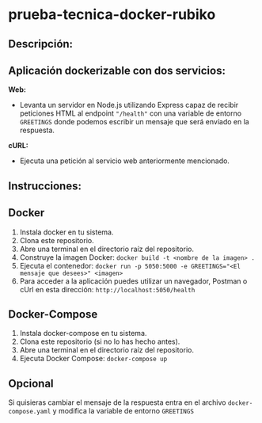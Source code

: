 # prueba-tecnica-docker-rubiko

## Descripción:

## Aplicación dockerizable con dos servicios:

**Web:**

- Levanta un servidor en Node.js utilizando Express capaz de recibir peticiones HTML al endpoint `"/health"` con una variable de entorno `GREETINGS` donde podemos escribir un mensaje que será envíado en la respuesta.

**cURL:**

- Ejecuta una petición al servicio web anteriormente mencionado.

## Instrucciones:

## Docker

1. Instala docker en tu sistema.
2. Clona este repositorio.
3. Abre una terminal en el directorio raíz del repositorio.
4. Construye la imagen Docker:
   `docker build -t <nombre de la imagen> .`
5. Ejecuta el contenedor:
   `docker run -p 5050:5000 -e GREETINGS="<El mensaje que desees>" <imagen>`
6. Para acceder a la aplicación puedes utilizar un navegador, Postman o cUrl en esta dirección: `http://localhost:5050/health`

## Docker-Compose

1. Instala docker-compose en tu sistema.
2. Clona este repositorio (si no lo has hecho antes).
3. Abre una terminal en el directorio raíz del repositorio.
4. Ejecuta Docker Compose:
   `docker-compose up`

## Opcional

Si quisieras cambiar el mensaje de la respuesta entra en el archivo `docker-compose.yaml` y modifica la variable de entorno `GREETINGS`
